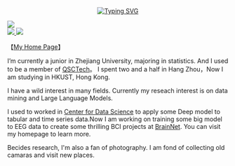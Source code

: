 
  
  <!-- dynamic typing effect 动态打字效果 -->
  <div align="center">
    <a href="https://blog.sunguoqi.com/">
      <img src="https://readme-typing-svg.demolab.com?font=Fira+Code&pause=1000&width=435&lines=println(%22Hello%2C%20World%22);Frankgu&center=true&size=27" alt="Typing SVG" />
    </a>
  </div>

  <!-- knock code pictures 敲代码的图片 -->
  <img src="https://cdn.jsdelivr.net/gh/sun0225SUN/sun0225SUN/assets/images/coding.gif" /><br>
<a href="https://github.com/FrankGu3528">
  <img src="https://img.shields.io/github/followers/FrankGu3528">
</a>
<a href="https://github.com/FrankGu3528">
   <img src="https://komarev.com/ghpvc/?username=FrankGu3528">
</a>

【[My Home Page](https://frankgu3528.github.io)】

I’m currently a junior in Zhejiang University, majoring in statistics. And I used to be a member of [QSCTech](https://github.com/QSCTech)。 
I spent two and a half in Hang Zhou，Now I am studying in HKUST, Hong Kong. 

I have a wild interest in many fields. Currently my reseach interest is on data mining and Large Language Models.

I used to  worked in [Center for Data Science](http://cds.zju.edu.cn/) to apply some Deep model to tabular and time series data.Now I am working on training some big model to EEG data to create some thrilling BCI projects at [BrainNet](https://github.com/ZJU-BrainNet). You can visit my homepage to learn more.

Becides research, I'm also a fan of photography. I am fond of collecting old camaras and visit new places. 


